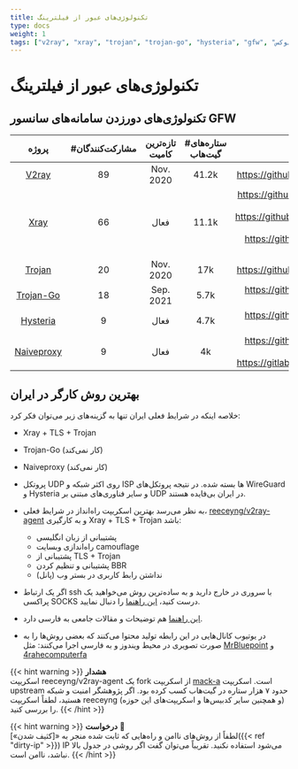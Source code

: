 ```yaml
---
title: تکنولوژی‌های عبور از فیلترینگ
type: docs
weight: 1
tags: ["v2ray", "xray", "trojan", "trojan-go", "hysteria", "gfw", "ایران", "فیلترینگ", "فیلترشکن", "لینوکس"]
---
```


# تکنولوژی‌های عبور از فیلترینگ

## تکنولوژی‌های دورزدن سامانه‌های سانسور GFW

| **پروژه** | **#مشارکت‌کنندگان** | **تازه‌ترین کامیت** |  **#ستاره‌های گیت‌هاب** | **اسکریپت نصب** |
|:---:|:---:|:---:|:---:|:---:|
| [V2ray](https://github.com/v2ray/v2ray-core) | 89 | Nov. 2020 | 41.2k | https://github.com/reeceyng/v2ray-agent |
| [Xray](https://github.com/XTLS/Xray-core) | 66 | فعال | 11.1k | https://github.com/NidukaAkalanka/x-ui-english<br>https://github.com/HirbodBehnam/V2Ray-Installer/<br>https://github.com/trojanpanel/install-script |
| [Trojan](https://github.com/trojan-gfw/trojan) | 20 | Nov. 2020 | 17k | https://github.com/reeceyng/v2ray-agent |
| [Trojan-Go](https://github.com/p4gefau1t/trojan-go) | 18 | Sep. 2021 | 5.7k | https://github.com/trojanpanel/install-script |
| [Hysteria](https://github.com/apernet/hysteria) | 9 | فعال | 4.7k | https://github.com/trojanpanel/install-script |
| [Naiveproxy](https://github.com/klzgrad/naiveproxy) | 9 | فعال | 4k | https://github.com/trojanpanel/install-script<br>https://gitlab.com/rwkgyg/naiveproxy-yg/ |


## بهترین روش کارگر در ایران


خلاصه اینکه در شرایط فعلی ایران تنها به گزینه‌های زیر می‌توان فکر کرد:
- Xray + TLS + Trojan
- Trojan-Go (کار نمی‌کند)
- Naiveproxy (کار نمی‌کند)

- پروتکل UDP روی اکثر شبکه و ISP ها بسته شده. در نتیجه پروتکل‌های WireGuard و Hysteria و سایر فناوری‌های مبتنی بر UDP در ایران بی‌فایده هستند.

- به نظر می‌رسد بهترین اسکریپت راه‌انداز در شرایط فعلی، [reeceyng/v2ray-agent](https://github.com/reeceyng/v2ray-agent) و به کارگیری Xray + TLS + Trojan باشد:
  - پشتیبانی از زبان انگلیسی
  - راه‌اندازی وبسایت camouflage
  - پشتیبانی از TLS + Trojan
  - پشتیبانی و تنظیم کردن BBR
  - نداشتن رابط کاربری در بستر وب (پانل)

- اگر یک ارتباط ssh با سروری در خارج دارید و به ساده‌ترین روش می‌خواهید یک پراکسی SOCKS درست کنید، [این راهنما](https://github.com/HirbodBehnam/V2Ray-Installer/blob/master/Guides/SSH.md) را دنبال نمایید.
- [این راهنما](https://github.com/iranxray/hope) هم توضیحات و مقالات جامعی به فارسی دارد.
- در یوتیوب کانال‌هایی در این رابطه تولید محتوا می‌کنند که بعضی روش‌ها را به صورت تصویری در محیط ویندوز و به فارسی اجرا می‌کنند: مثل [MrBluepoint](https://www.youtube.com/@MrBluepoint) و  [4rahecomputerfa](https://www.youtube.com/@4rahecomputerfa)

{{< hint warning >}}
**هشدار**  
اسکریپت reeceyng/v2ray-agent یک fork از اسکریپت [mack-a](https://github.com/mack-a/v2ray-agent) است. اسکریپت upstream حدود ۷ هزار ستاره در گیت‌هاب کسب کرده بود.
اگر پژوهشگر امنیت و شبکه هستید، لطفاً اسکریپت reeceyng (و همچنین سایر کدبیس‌ها و اسکریپت‌های این حوزه) را بررسی کنید.
{{< /hint >}}

{{< hint warning >}}
**درخواست** 🙏  
لطفاً از روش‌های ناامن و راه‌هایی که ثابت شده منجر به «[کثیف شدن»]({{< ref "dirty-ip" >}}) IP می‌شود استفاده نکنید.
تقریباً می‌توان گفت اگر روشی در جدول بالا نباشد، ناامن است.
{{< /hint >}}
